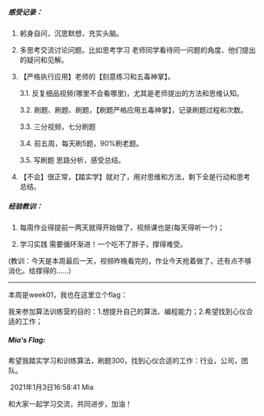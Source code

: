 

##### 感受记录：



1. 躬身自问，沉思默想，充实头脑。

2. 多思考交流讨论问题。比如思考学习 老师同学看待同一问题的角度、他们提出的疑问和见解。

3. 【严格执行应用】老师的【刻意练习和五毒神掌】。

   3.1. 反复细品视频(哪里不会看哪里)，尤其是老师提出的方法和思维认知。

   3.2. 刷题、刷题、刷题，【刷题严格应用五毒神掌】，记录刷题过程和次数。

   3.3.  三分视频，七分刷题

   3.4.  前五周，每天刷5题，90%刷老题。

   3.5. 写刷题 思路分析，感受总结。

4. 【不会】很正常，【踏实学】就对了，用对思维和方法，剩下全是行动和思考总结。

   

##### 经验教训：

1. 每周作业得提前一两天就得开始做了，视频课也是(每天得听一个)；

2. 学习实践 需要循环渐进！一个吃不了胖子，撑得难受。

(教训：今天是本周最后一天，视频昨晚看完的，作业今天抢着做了，还有点不够消化。给撑得的……）





---



本周是week01，我也在这里立个flag：

我来参加算法训练营的目的：1.想提升自己的算法、编程能力；2.希望找到心仪合适的工作；



##### Mia's  Flag:

​	希望我踏实学习和训练算法，刷题300，找到心仪合适的工作：行业，公司，团队。       

​																														2021年1月3日16:58:41   Mia 



和大家一起学习交流，共同进步，加油！